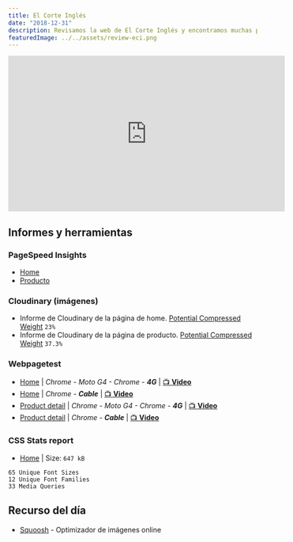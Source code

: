 ```yaml
---
title: El Corte Inglés
date: "2018-12-31"
description: Revisamos la web de El Corte Inglés y encontramos muchas peticiones a imágenes que no se llegan a mostrar, JS y CSS grandes de los que se usan una mínima parte y otros problemas.
featuredImage: ../../assets/review-eci.png
---
```


<iframe width="560" height="315" src="https://www.youtube.com/embed/yyLAPxgwSGM" frameborder="0" allow="accelerometer; autoplay; encrypted-media; gyroscope; picture-in-picture" allowfullscreen></iframe>

## Informes y herramientas

### PageSpeed Insights

- [Home](https://developers.google.com/speed/pagespeed/insights/?url=https%3A%2F%2Felcorteingles.es)
- [Producto](https://developers.google.com/speed/pagespeed/insights/?url=https%3A%2F%2Fwww.elcorteingles.es%2Fmoda%2FMP_0278036_1096467b-botas-de-mujer-w-highland-waterproof-ugg-en-piel-de-color-blanco%2F)

### Cloudinary (imágenes)

- Informe de Cloudinary de la página de home. [Potential Compressed Weight](https://webspeedtest.cloudinary.com/results/181220_R5_02f6b8d955f17e0da71f017e90bf41c7) `23%`
- Informe de Cloudinary de la página de producto. [Potential Compressed Weight](https://webspeedtest.cloudinary.com/results/181220_7V_cc82a84563770ca2997d3a82252cdde1) `37.3%`

### Webpagetest

- [Home](https://www.webpagetest.org/result/181229_R8_4290f9e55cf33f85a1907de91e4063a5/) | _Chrome - Moto G4 - Chrome - **4G**_  | [📺 **Video**](hhttps://www.webpagetest.org/video/view.php?id=181229_R8_4290f9e55cf33f85a1907de91e4063a5.3.0)
- [Home](https://www.webpagetest.org/result/181221_YY_6d961c32b00c53203fd62838c00a0956/) | _Chrome - **Cable**_ | [📺 **Video**](https://www.webpagetest.org/result/181221_YY_6d961c32b00c53203fd62838c00a0956/1/screen_shot/)
- [Product detail](https://www.webpagetest.org/result/181220_EY_bfe5daffcdc00de54aa7a887b9f0513d/) | _Chrome - Moto G4 - Chrome - **4G**_ | [📺 **Video**](https://www.webpagetest.org/video/view.php?id=181220_EY_bfe5daffcdc00de54aa7a887b9f0513d.3.0)
- [Product detail](https://www.webpagetest.org/result/181222_DW_2524938b8a7051d396433cb2f5e874c1/) | _Chrome - **Cable**_ | [📺 **Video**](https://www.webpagetest.org/result/181222_DW_2524938b8a7051d396433cb2f5e874c1/1/screen_shot/)

### CSS Stats report

- [Home](https://cssstats.com/stats?url=https%3A%2F%2Fwww.elcorteingles.es&ua=Browser%20Default) | Size: `647 kB`

```
65 Unique Font Sizes
12 Unique Font Families
33 Media Queries
```

## Recurso del día

- [Squoosh](https://squoosh.app) - Optimizador de imágenes online
